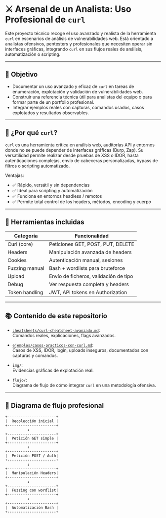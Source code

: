 # ⚔️ Arsenal de un Analista: Uso Profesional de `curl`

Este proyecto técnico recoge el uso avanzado y realista de la herramienta `curl` en escenarios de análisis de vulnerabilidades web. Está orientado a analistas ofensivos, pentesters y profesionales que necesiten operar sin interfaces gráficas, integrando `curl` en sus flujos reales de análisis, automatización o scripting.

---

## 🎯 Objetivo

- Documentar un uso avanzado y eficaz de `curl` en tareas de enumeración, explotación y validación de vulnerabilidades web.
- Construir una referencia técnica útil para analistas del equipo o para formar parte de un portfolio profesional.
- Integrar ejemplos reales con capturas, comandos usados, casos explotados y resultados observables.

---

## 🧠 ¿Por qué `curl`?

`curl` es una herramienta crítica en análisis web, auditorías API y entornos donde no se puede depender de interfaces gráficas (Burp, Zap). Su versatilidad permite realizar desde pruebas de XSS o IDOR, hasta autenticaciones complejas, envío de cabeceras personalizadas, bypass de filtros o scripting automatizado.

Ventajas:
- ✅ Rápido, versátil y sin dependencias
- ✅ Ideal para scripting y automatización
- ✅ Funciona en entornos headless / remotos
- ✅ Permite total control de los headers, métodos, encoding y cuerpo

---

## 🧰 Herramientas incluidas

| Categoría           | Funcionalidad                         |
|---------------------|----------------------------------------|
| Curl (core)         | Peticiones GET, POST, PUT, DELETE      |
| Headers             | Manipulación avanzada de headers       |
| Cookies             | Autenticación manual, sesiones         |
| Fuzzing manual      | Bash + wordlists para bruteforce       |
| Upload              | Envío de ficheros, validación de tipo  |
| Debug               | Ver respuesta completa y headers       |
| Token handling      | JWT, API tokens en Authorization       |

---

## 📚 Contenido de este repositorio

- [`cheatsheets/curl-cheatsheet-avanzado.md`](cheatsheets/curl-cheatsheet-avanzado.md):  
  Comandos reales, explicaciones, flags avanzados.

- [`ejemplos/casos-practicos-con-curl.md`](ejemplos/casos-practicos-con-curl.md):  
  Casos de XSS, IDOR, login, uploads inseguros, documentados con capturas y comandos.

- `img/`:  
  Evidencias gráficas de explotación real.

- `flujo/`:  
  Diagrama de flujo de cómo integrar `curl` en una metodología ofensiva.

---

## 🔁 Diagrama de flujo profesional

```plaintext
+----------------------+
|  Recolección inicial |
+----------------------+
          ↓
+----------------------+
|  Petición GET simple |
+----------------------+
          ↓
+----------------------+
|  Petición POST / Auth|
+----------------------+
          ↓
+----------------------+
|  Manipulación Headers|
+----------------------+
          ↓
+----------------------+
|  Fuzzing con wordlist|
+----------------------+
          ↓
+----------------------+
|  Automatización Bash |
+----------------------+

